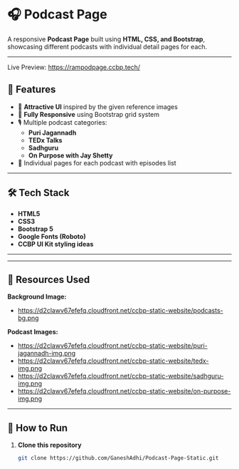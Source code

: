 # 🎧 Podcast Page

A responsive **Podcast Page** built using **HTML, CSS, and Bootstrap**, showcasing different podcasts with individual detail pages for each.

---

Live Preview: https://rampodpage.ccbp.tech/

## 📌 Features
- 🎨 **Attractive UI** inspired by the given reference images
- 📱 **Fully Responsive** using Bootstrap grid system
- 🎙 Multiple podcast categories:
  - **Puri Jagannadh**
  - **TEDx Talks**
  - **Sadhguru**
  - **On Purpose with Jay Shetty**
- 📄 Individual pages for each podcast with episodes list

---

## 🛠 Tech Stack
- **HTML5**
- **CSS3**
- **Bootstrap 5**
- **Google Fonts (Roboto)**
- **CCBP UI Kit styling ideas**

---


---

## 🎨 Resources Used
**Background Image:**  
- https://d2clawv67efefq.cloudfront.net/ccbp-static-website/podcasts-bg.png  

**Podcast Images:**  
- https://d2clawv67efefq.cloudfront.net/ccbp-static-website/puri-jagannadh-img.png  
- https://d2clawv67efefq.cloudfront.net/ccbp-static-website/tedx-img.png  
- https://d2clawv67efefq.cloudfront.net/ccbp-static-website/sadhguru-img.png  
- https://d2clawv67efefq.cloudfront.net/ccbp-static-website/on-purpose-img.png  

---

## 🚀 How to Run
1. **Clone this repository**
   ```bash
   git clone https://github.com/GaneshAdhi/Podcast-Page-Static.git

